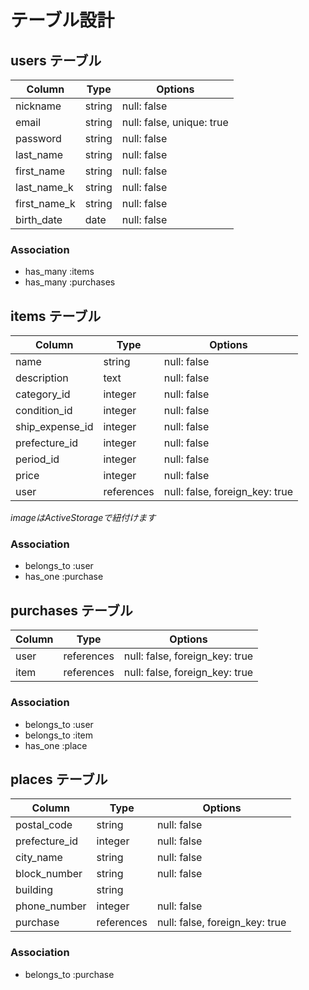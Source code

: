 # テーブル設計

## users テーブル

| Column       | Type    | Options                   |
| ------------ | ------- | ------------------------- |
| nickname     | string  | null: false               |
| email        | string  | null: false, unique: true |
| password     | string  | null: false               |
| last_name    | string  | null: false               |
| first_name   | string  | null: false               |
| last_name_k  | string  | null: false               |
| first_name_k | string  | null: false               |
| birth_date   | date    | null: false               |

### Association

- has_many :items
- has_many :purchases

## items テーブル

| Column          | Type       | Options                        |
| --------------- | ---------- | ------------------------------ |
| name            | string     | null: false                    |
| description     | text       | null: false                    |
| category_id     | integer    | null: false                    |
| condition_id    | integer    | null: false                    |
| ship_expense_id | integer    | null: false                    |
| prefecture_id   | integer    | null: false                    |
| period_id       | integer    | null: false                    |
| price           | integer    | null: false                    |
| user            | references | null: false, foreign_key: true |
*imageはActiveStorageで紐付けます*

### Association

- belongs_to :user
- has_one :purchase

## purchases テーブル

| Column           | Type       | Options                        |
| ---------------- | ---------- | ------------------------------ |
| user             | references | null: false, foreign_key: true |
| item             | references | null: false, foreign_key: true |

### Association

- belongs_to :user
- belongs_to :item
- has_one :place

## places テーブル

| Column        | Type       | Options                        |
| ------------- | ---------- | ------------------------------ |
| postal_code   | string     | null: false                    |
| prefecture_id | integer    | null: false                    |
| city_name     | string     | null: false                    |
| block_number  | string     | null: false                    |
| building      | string     |                                |
| phone_number  | integer    | null: false                    |
| purchase      | references | null: false, foreign_key: true |

### Association

- belongs_to :purchase